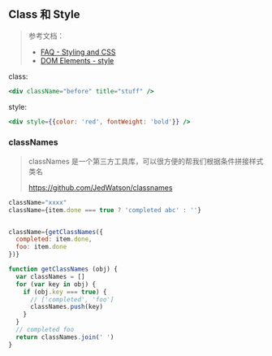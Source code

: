 ## Class 和 Style

> 参考文档：
>
> - [FAQ - Styling and CSS](https://reactjs.org/docs/faq-styling.html)
> - [DOM Elements - style](https://reactjs.org/docs/dom-elements.html#style)

class:

```jsx
<div className="before" title="stuff" />
```

style:

```jsx
<div style={{color: 'red', fontWeight: 'bold'}} />
```

### classNames

> classNames 是一个第三方工具库，可以很方便的帮我们根据条件拼接样式类名
>
> https://github.com/JedWatson/classnames

```javascript
className="xxxx"
className={item.done === true ? 'completed abc' : ''}


className={getClassNames({
  completed: item.done,
  foo: item.done
})}

function getClassNames (obj) {
  var classNames = []
  for (var key in obj) {
    if (obj.key === true) {
      // ['completed', 'foo']
      classNames.push(key)
    }
  }
  // completed foo
  return classNames.join(' ')
}

```
